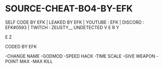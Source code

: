 # SOURCE-CHEAT-BO4-BY-EFK
SELF CODE BY EFK | LEAKED BY EFK | YOUTUBE : EFK | DISCORD : EFK#0593 | TWITCH : ZEUSTY__
UNDETECTED
V
E
R
Y

E
Z

CODED BY EFK

-CHANGE NAME
-GODMOD
-SPEED HACK
-TIME SCALE
-GIVE WEAPON
-POINT MAX
-MAX KILL


